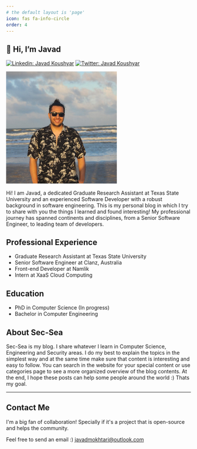 ```yaml
---
# the default layout is 'page'
icon: fas fa-info-circle
order: 4
---
```

## 👋 Hi, I’m Javad
[![Linkedin: Javad Koushyar ](https://img.shields.io/badge/-Javad%20Koushyar-blue?style=flat-square&logo=Linkedin&logoColor=white&link=https://www.linkedin.com/in/javad-mokhtari/)](https://www.linkedin.com/in/javad-mokhtari/)
[![Twitter: Javad Koushyar](https://img.shields.io/twitter/follow/JavadKoushyar?style=social)](https://twitter.com/JavadKoushyar)

<img src="/assets/img/javad-2.jpeg" alt="Javad Koushyar" style="margin: auto" width="60%"/>

Hi! I am Javad, a dedicated Graduate Research Assistant at Texas State University and an experienced Software Developer with a robust background in software engineering. This is my personal blog in which I try to share with you the things I learned and found interesting! My professional journey has spanned continents and disciplines, from a Senior Software Engineer, to leading team of developers.

<!-- ![Javad's GitHub Langs](https://github-readme-stats.vercel.app/api/top-langs/?username=j0m0k0&layout=compact&theme=radical) -->

<!-- ### Projects
[PyASPG](https://github.com/j0m0k0/PyASPG): An Abstracted Smart Power-Grid Simulator Built with Python -->

<!-- ### Expertise
- **Python** (Data Science, Web, General Purpose Applications)
- **Machine Learning / Deep Learning** (Applying ML/DL to solve real-world problems)
- **Cloud Technologies** (...)
- **Web Technologies** (React.js, Next.js, Node.js, Express.js, Material UI, Bootstrap, Component-Driven Design, Flexbox, HTTP/1.1, SSL)
- **Databases** (MySQL, MongoDB)
- **Virtualization** (Docker)
- **Linux** (Bash Programming, Command Line Proficiency)
- **Cross-platform Frameworks** (Flutter) -->

<!-- ### Current Learning
- 🌱 Currently diving into **Deep Learning** -->

## Professional Experience
- Graduate Research Assistant at Texas State University
- Senior Software Engineer at Clanz, Australia
- Front-end Developer at Namlik
- Intern at XaaS Cloud Computing

## Education
- PhD in Computer Science (In progress)
- Bachelor in Computer Engineering

## About Sec-Sea
Sec-Sea is my blog. I share whatever I learn in Computer Science, Engineering and Security areas. I do my best to explain the topics in the simplest way and at the same time make sure that content is interesting and easy to follow. You can search in the website for your special content or use categories page to see a more organized overview of the blog contents.
At the end, I hope these posts can help some people around the world :) Thats my goal.

<!-- ## Technical Books I've Enjoyed

| Book Title                             | Author(s)                               | Year  | Status              |
|----------------------------------------|-----------------------------------------|-------|---------------------|
| JavaScript: The Good Parts             | Douglas Crockford                       | 2022  |          ✅         |
| The Clean Coder                        | Robert C. Martin                        | 2024  |          ✅         |
| Understanding Deep Learning            | Simon J.D. Prince                       | 2024  |          ✅         |
| The Joy of Cryptography                | Mike Rosulek                            | 2024  | Currently reading   |
| Introduction to Algorithms             | Cormen, Leiserson, Rivest, and Stein    | 2024  | Next on my list     |
 -->

---
## Contact Me

I'm a big fan of collaboration! Specially if it's a project that is open-source and helps the community.

Feel free to send an email :)
javadmokhtari@outlook.com

